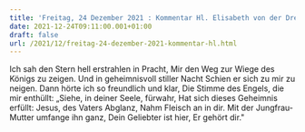 ```yaml
---
title: 'Freitag, 24 Dezember 2021 : Kommentar Hl. Elisabeth von der Dreifaltigkeit'
date: 2021-12-24T09:11:00.001+01:00
draft: false
url: /2021/12/freitag-24-dezember-2021-kommentar-hl.html
---
```


Ich sah den Stern hell erstrahlen in Pracht, Mir den Weg zur Wiege des Königs zu zeigen. Und in geheimnisvoll stiller Nacht Schien er sich zu mir zu neigen. Dann hörte ich so freundlich und klar, Die Stimme des Engels, die mir enthüllt: „Siehe, in deiner Seele, fürwahr, Hat sich dieses Geheimnis erfüllt: Jesus, des Vaters Abglanz, Nahm Fleisch an in dir. Mit der Jungfrau-Mutter umfange ihn ganz, Dein Geliebter ist hier, Er gehört dir."